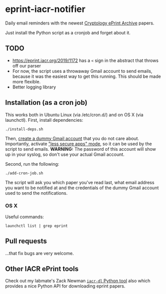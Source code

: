 eprint-iacr-notifier
====================

Daily email reminders with the newest [Cryptology ePrint Archive](https://eprint.iacr.org/eprint-bin/search.pl?last=365&title=1) papers.

Just install the Python script as a cronjob and forget about it.

## TODO

 - https://eprint.iacr.org/2019/1172 has a ``<`` sign in the abstract that throws off our parser
 - For now, the script uses a throwaway Gmail account to send emails, because it was the easiest way to get this running. This should be made more flexible.
 - Better logging library

## Installation (as a cron job)

This works both in Ubuntu Linux (via /etc/cron.d/) and on OS X (via launchctl).
First, install dependencies:

    ./install-deps.sh

Then, [create a dummy Gmail account](https://gmail.com) that you do not care about.
Importantly, activate ["less secure apps" mode](https://myaccount.google.com/lesssecureapps), so it can be used by the script to send emails.
**WARNING:** The password of this account will show up in your syslog, so don't use your actual Gmail account.

Second, run the following:

    ./add-cron-job.sh

The script will ask you which paper you've read last, what email address you want to be notified at and the credentials of the dummy Gmail account used to send the notifications.

### OS X

Useful commands:

    launchctl list | grep eprint

## Pull requests

...that fix bugs are very welcome.

## Other IACR ePrint tools

Check out my labmate's Zack Newman [`iacr-dl` Python tool](https://github.com/znewman01/iacr-dl) also which provides a nice Python API for downloading eprint papers.
